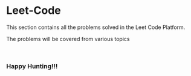 # Leet-Code
<div>
  <p>This section contains all the problems solved in the Leet Code Platform.</p>
  <p>The problems will be covered from various topics</p>
  <br/>
  <h3>Happy Hunting!!!</h3>
</div>

